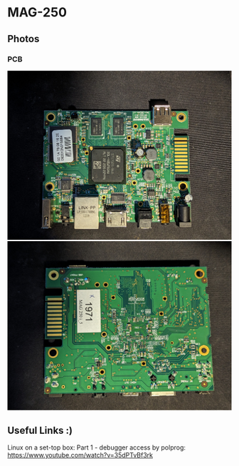 # MAG-250

## Photos
### PCB
![PCB Top](pcb_top.jpg)
![PCB Bottom](pcb_bottom.jpg)

## Useful Links :)
Linux on a set-top box: Part 1 - debugger access by polprog: https://www.youtube.com/watch?v=35dPTvBf3rk
